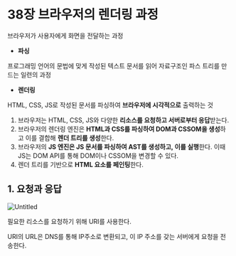 # 38장 브라우저의 렌더링 과정

브라우저가 사용자에게 화면을 전달하는 과정

- **파싱**

프로그래밍 언어의 문법에 맞게 작성된 텍스트 문서를 읽어 자료구조인 파스 트리를 만드는 일련의 과정

- **렌더링**

HTML, CSS, JS로 작성된 문서를 파싱하여 **브라우저에 시각적으로** 출력하는 것

1. 브라우저는 HTML, CSS, JS와 다양한 **리소스를 요청하고 서버로부터 응답**받는다.
2. 브라우저의 렌더링 엔진은 **HTML과 CSS를 파싱하여 DOM과 CSSOM을 생성**하고 이를 결합해 **렌더 트리를 생성**한다.
3. 브라우저의 **JS 엔진은 JS 문서를 파싱하여 AST를 생성하고, 이를 실행**한다. 이때 JS는 DOM API를 통해 DOM이나 CSSOM을 변경할 수 있다.
4. 렌더 트리를 기반으로 **HTML 요소를 페인팅**한다.

## 1. 요청과 응답

![Untitled](https://prod-files-secure.s3.us-west-2.amazonaws.com/4a11039e-c298-473f-a4f8-6f269a710858/1c94ce8c-e57d-4ec5-b2b3-75b3043f6789/Untitled.png)

필요한 리소스를 요청하기 위해 URI를 사용한다.

URI의 URL은 DNS를 통해 IP주소로 변환되고, 이 IP 주소를 갖는 서버에게 요청을 전송한다.
